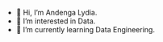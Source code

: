- 👋 Hi, I’m Andenga Lydia. 
- 👀 I’m interested in Data. 
- 🌱 I’m currently learning Data Engineering.

<!---
Andenga/Andenga is a ✨ special ✨ repository because its `README.md` (this file) appears on your GitHub profile.
You can click the Preview link to take a look at your changes.
--->
